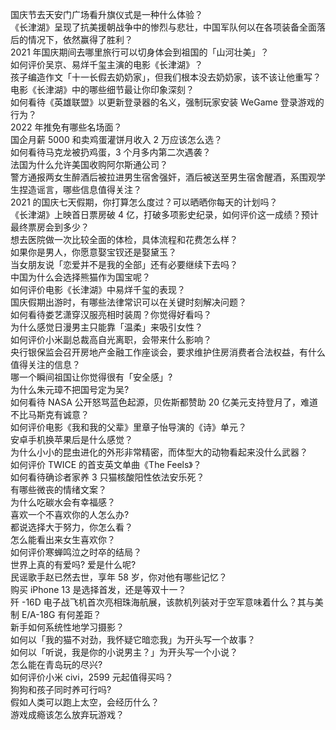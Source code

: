 国庆节去天安门广场看升旗仪式是一种什么体验？  
《长津湖》呈现了抗美援朝战争中的惨烈与悲壮，中国军队何以在各项装备全面落后的情况下，依然赢得了胜利？  
2021 年国庆期间去哪里旅行可以切身体会到祖国的「山河壮美」？  
如何评价吴京、易烊千玺主演的电影《长津湖》？  
孩子编造作文「十一长假去奶奶家」，但我们根本没去奶奶家，该不该让他重写？  
电影《长津湖》中的哪些细节最让你印象深刻？  
如何看待《英雄联盟》以更新登录器的名义，强制玩家安装 WeGame 登录游戏的行为？  
2022 年推免有哪些名场面？  
国企月薪  5000 和卖鸡蛋灌饼月收入 2 万应该怎么选？  
如何看待马克龙被扔鸡蛋，3 个月多内第二次遇袭？  
法国为什么允许美国收购阿尔斯通公司？  
警方通报两女生醉酒后被拉进男生宿舍强奸，酒后被送至男生宿舍醒酒，系围观学生捏造谣言，哪些信息值得关注？  
2021 的国庆七天假期，你打算怎么度过？可以晒晒你每天的计划吗？  
《长津湖》上映首日票房破 4 亿，打破多项影史纪录，如何评价这一成绩？预计最终票房会到多少？  
想去医院做一次比较全面的体检，具体流程和花费怎么样？  
如果你是男人，你愿意娶宝钗还是娶黛玉？  
当女朋友说「恋爱并不是我的全部」还有必要继续下去吗？  
中国为什么会选择熊猫作为国宝呢？  
如何评价电影《长津湖》中易烊千玺的表现？  
国庆假期出游时，有哪些法律常识可以在关键时刻解决问题？  
如何看待娄艺潇穿汉服亮相时装周？你觉得好看吗？  
为什么感觉日漫男主只能靠「温柔」来吸引女性？  
如何评价小米副总裁高自光离职，会带来什么影响？  
央行银保监会召开房地产金融工作座谈会，要求维护住房消费者合法权益，有什么值得关注的信息？  
哪一个瞬间祖国让你觉得很有「安全感」?  
为什么朱元璋不把国号定为吴?  
如何看待 NASA 公开怒骂蓝色起源，贝佐斯都赞助 20 亿美元支持登月了，难道不比马斯克有诚意？  
如何评价电影《我和我的父辈》里章子怡导演的《诗》单元？  
安卓手机换苹果后是什么感觉？  
为什么小小的昆虫进化的外形非常精密，而体型大的动物看起来没什么武器？  
如何评价 TWICE 的首支英文单曲《The Feels》？  
如何看待确诊者家养 3 只猫核酸阳性依法安乐死？  
有哪些微丧的情绪文案？  
为什么吃碳水会有幸福感？  
喜欢一个不喜欢你的人怎么办?  
都说选择大于努力，你怎么看？  
怎么能看出来女生喜欢你？  
如何评价寒蝉鸣泣之时卒的结局？  
世界上真的有爱吗? 爱是什么呢?  
民谣歌手赵已然去世，享年 58 岁，你对他有哪些记忆？  
购买 iPhone 13 是选择首发，还是等双十一？  
歼 -16D 电子战飞机首次亮相珠海航展，该款机列装对于空军意味着什么？其与美制 E/A-18G 有何差距？  
新手如何系统性地学习摄影？  
如何以「我的猫不对劲，我怀疑它暗恋我」为开头写一个故事？  
如何以「听说，我是你的小说男主？」为开头写一个小说？  
怎么能在青岛玩的尽兴?  
如何评价小米 civi，2599 元起值得买吗？  
狗狗和孩子同时养可行吗?  
假如人类可以跑上太空，会经历什么？  
游戏成瘾该怎么放弃玩游戏？  

